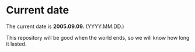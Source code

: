 # Current date

The current date is **2005.09.09.** (YYYY.MM.DD.)

This repository will be good when the world ends, so we will know how long it lasted.